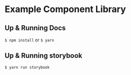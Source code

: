 # Example Component Library

## Up & Running Docs
`$ npm install` or `$ yarn`

## Up & Running storybook
`$ yarn run storybook`

<!-- ## Overview
This component lib is set up to use [styled-components]("") and [polished](https://github.com/styled-components/polished) 💅. This is a starter for you to create your own components and easily publish them to npm.

### File Structure

Add in atomic design principles here

## Local Development

### Tests
_**NOTE:** As there are no components added by default, there are no tests. But the infrastructure is set up for you to run your tests. This app is setup to use Mocha, Enzyme, and Expect. The `test` script is looking for test files with a `.spec.js` extension, e.g. MyComponent.spec.js._
Run once:
```
$ npm test
```

Run the watch script:
```
$ npm run test:watch
```

### Build
_**NOTE:** When you run `build`, Babel will create a `build` directory. This is what your users will interact with when they use your library. Nothing in `lib` gets shipped with your published module._

Run once:
```
$ npm run build
```

Run the watch script:
```
$ npm run build:watch
```

_**NOTE:** the build script runs in the `prepublish` script just before you publish to npm._

## Publishing
If you already have an account with npm, you can simply run:
```
$ npm login
$ npm publish
```

If you don't have an account with npm:

_**NOTE:** Your email address is public_
```
$ npm set init.author.name "Your Name"
$ npm set init.author.email "you@example.com"
$ npm set init.author.url "http://yourblog.com"
$ npm adduser
$ npm publish
```

## Contributing
If you'd like to contribute to this app, please raise an issue and/or submit a pull request. Please be sure to follow the [Code of Conduct](CODE_OF_CONDUCT.md) when contributing. -->

